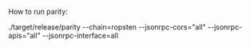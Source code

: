 How to run parity:

./target/release/parity --chain=ropsten --jsonrpc-cors="all" --jsonrpc-apis="all" --jsonrpc-interface=all

